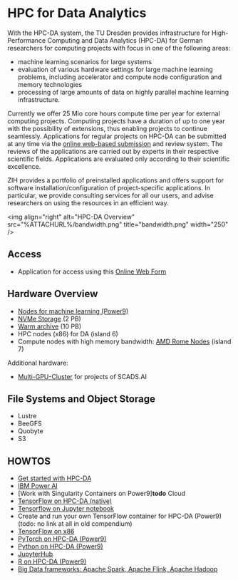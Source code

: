 # HPC for Data Analytics

With the HPC-DA system, the TU Dresden provides infrastructure for High-Performance Computing and
Data Analytics (HPC-DA) for German researchers for computing projects with focus in one of the
following areas:

- machine learning scenarios for large systems
- evaluation of various hardware settings for large machine learning
  problems, including accelerator and compute node configuration and
  memory technologies
- processing of large amounts of data on highly parallel machine
  learning infrastructure.

Currently we offer 25 Mio core hours compute time per year for external computing projects.
Computing projects have a duration of up to one year with the possibility of extensions, thus
enabling projects to continue seamlessly. Applications for regular projects on HPC-DA can be
submitted at any time via the
[online web-based submission](https://tu-dresden.de/zih/hochleistungsrechnen/zugang/hpc-da)
and review system. The reviews of the applications are carried out by experts in their respective
scientific fields. Applications are evaluated only according to their scientific excellence.

ZIH provides a portfolio of preinstalled applications and offers support for software
installation/configuration of project-specific applications. In particular, we provide consulting
services for all our users, and advise researchers on using the resources in an efficient way.

\<img align="right" alt="HPC-DA Overview"
src="%ATTACHURL%/bandwidth.png" title="bandwidth.png" width="250" />

## Access

- Application for access using this 
  [Online Web Form](https://tu-dresden.de/zih/hochleistungsrechnen/zugang/hpc-da)

## Hardware Overview

- [Nodes for machine learning (Power9)](../jobs_and_resources/power9.md)
- [NVMe Storage](../jobs_and_resources/nvme_storage.md) (2 PB)
- [Warm archive](../data_lifecycle/warm_archive.md) (10 PB)
- HPC nodes (x86) for DA (island 6)
- Compute nodes with high memory bandwidth:
  [AMD Rome Nodes](../jobs_and_resources/rome_nodes.md) (island 7)

Additional hardware:

- [Multi-GPU-Cluster](../jobs_and_resources/alpha_centauri.md) for projects of SCADS.AI

## File Systems and Object Storage

- Lustre
- BeeGFS
- Quobyte
- S3

## HOWTOS

- [Get started with HPC-DA](../software/get_started_with_hpcda.md)
- [IBM Power AI](../software/power_ai.md)
- [Work with Singularity Containers on Power9]**todo** Cloud
- [TensorFlow on HPC-DA (native)](../software/tensor_flow.md)
- [Tensorflow on Jupyter notebook](../software/tensor_flow_on_jupyter_notebook.md)
- Create and run your own TensorFlow container for HPC-DA (Power9) (todo: no link at all in old compendium)
- [TensorFlow on x86](../software/deep_learning.md)
- [PyTorch on HPC-DA (Power9)](../software/py_torch.md)
- [Python on HPC-DA (Power9)](../software/python.md)
- [JupyterHub](../access/jupyterhub.md)
- [R on HPC-DA (Power9)](../software/data_analytics_with_r.md)
- [Big Data frameworks: Apache Spark, Apache Flink, Apache Hadoop](../software/big_data_frameworks.md)
